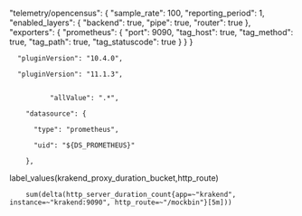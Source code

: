 "telemetry/opencensus": {
    "sample_rate": 100,
    "reporting_period": 1,
    "enabled_layers": { "backend": true, "pipe": true, "router": true },
    "exporters": {
    "prometheus": {
        "port": 9090,
        "tag_host": true,
        "tag_method": true,
        "tag_path": true,
        "tag_statuscode": true
    }
    }
}

      "pluginVersion": "10.4.0",

      "pluginVersion": "11.1.3",


              "allValue": ".*",

        "datasource": {

          "type": "prometheus",

          "uid": "${DS_PROMETHEUS}"

        },

label_values(krakend_proxy_duration_bucket,http_route)

        sum(delta(http_server_duration_count{app=~"krakend", instance=~"krakend:9090", http_route=~"/mockbin"}[5m]))